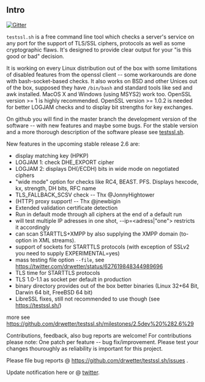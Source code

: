 
## Intro

[![Gitter](https://badges.gitter.im/Join%20Chat.svg)](https://gitter.im/drwetter/testssl.sh?utm_source=badge&utm_medium=badge&utm_campaign=pr-badge&utm_content=badge)

`testssl.sh` is a free command line tool which checks a server's service on any port for the support of TLS/SSL ciphers, protocols as well as some cryptographic flaws. It's designed to provide clear output for your "is this good or bad" decision.

It is working on every Linux distribution out of the box with some limitations of disabled features from the openssl client -- some workarounds are done with bash-socket-based checks. It also works on BSD and other Unices out of the box, supposed they have `/bin/bash` and standard tools like sed and awk installed. MacOS X and Windows (using MSYS2) work too. OpenSSL version >= 1 is highly recommended.  OpenSSL version >= 1.0.2 is needed for better LOGJAM checks and to display bit strengths for key exchanges.

On github you will find in the master branch the development version of the software -- with new features and maybe some bugs. For the stable version and a more thorough description of the software please see [testssl.sh](https://testssl.sh/ "Go to the site with the stable version and more documentation"). 

New features in the upcoming stable release 2.6 are: 

* display matching key (HPKP)
* LOGJAM 1: check DHE_EXPORT cipher 
* LOGJAM 2: displays DH(/ECDH) bits in wide mode on negotiated ciphers
* "wide mode" option for checks like RC4, BEAST. PFS. Displays hexcode, kx, strength, DH bits, RFC name
* TLS_FALLBACK_SCSV check -- Thx @JonnyHightower
* (HTTP) proxy support! -- Thx @jnewbigin
* Extended validation certificate detection
* Run in default mode through all ciphers at the end of a default run
* will test multiple IP adresses in one shot, --ip=<adress|"one"> restricts it accordingly
* can scan STARTTLS+XMPP by also supplying the XMPP domain (to-option in XML streams).
* support of sockets for STARTTLS protocols (with exception of SSLv2 you need to supply EXPERIMENTAL=yes)
* mass testing file option ``--file``, see https://twitter.com/drwetter/status/627619848344989696
* TLS time for STARTTLS protocols
* TLS 1.0-1.1 as socket per default in production
* binary directory provides out of the box better binaries (Linux 32+64 Bit, Darwin 64 bit, FreeBSD 64 bit)
* LibreSSL fixes, still not recommended to use though (see https://testssl.sh/)

more see https://github.com/drwetter/testssl.sh/milestones/2.5dev%20%282.6%29


Contributions, feedback, also bug reports are welcome! For contributions please note: One patch per feature -- bug fix/improvement. Please test your changes thouroughly as reliability is important for this project. 

Please file bug reports @ https://github.com/drwetter/testssl.sh/issues .

Update notification here or @ [twitter](https://twitter.com/drwetter). 


